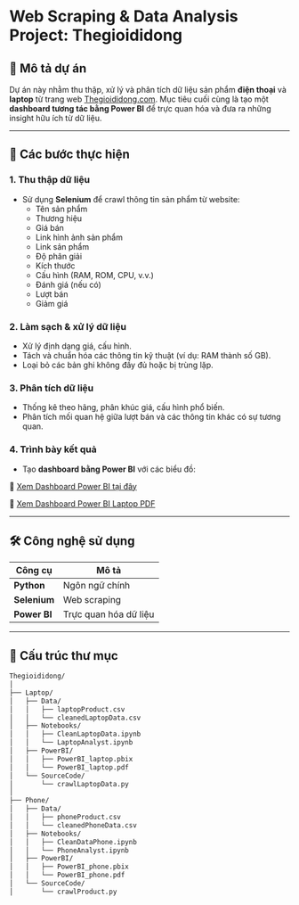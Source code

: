 # Web Scraping & Data Analysis Project: Thegioididong

## 📌 Mô tả dự án

Dự án này nhằm thu thập, xử lý và phân tích dữ liệu sản phẩm **điện thoại** và **laptop** từ trang web [Thegioididong.com](https://www.thegioididong.com/). Mục tiêu cuối cùng là tạo một **dashboard tương tác bằng Power BI** để trực quan hóa và đưa ra những insight hữu ích từ dữ liệu.

---

## 🚀 Các bước thực hiện

### 1. **Thu thập dữ liệu**
- Sử dụng **Selenium** để crawl thông tin sản phẩm từ website:
  - Tên sản phẩm
  - Thương hiệu
  - Giá bán
  - Link hình ảnh sản phẩm
  - Link sản phẩm
  - Độ phân giải
  - Kích thước
  - Cấu hình (RAM, ROM, CPU, v.v.)
  - Đánh giá (nếu có)
  - Lượt bán
  - Giảm giá

### 2. **Làm sạch & xử lý dữ liệu**
- Xử lý định dạng giá, cấu hình.
- Tách và chuẩn hóa các thông tin kỹ thuật (ví dụ: RAM thành số GB).
- Loại bỏ các bản ghi không đầy đủ hoặc bị trùng lặp.

### 3. **Phân tích dữ liệu**
- Thống kê theo hãng, phân khúc giá, cấu hình phổ biến.
- Phân tích mối quan hệ giữa lượt bán và các thông tin khác có sự tương quan.

### 4. **Trình bày kết quả**
- Tạo **dashboard bằng Power BI** với các biểu đồ:

🔗 [Xem Dashboard Power BI tại đây](https://app.powerbi.com/groups/me/reports/bb4235ba-440f-427a-80ed-0b09beb5dfc5/3972d06ffedf2972490a?experience=power-bi)

🔗 [Xem Dashboard Power BI Laptop PDF](Thegioididong/Laptop/PowerBI/PowerBI_laptop.pdf)


---

## 🛠️ Công nghệ sử dụng

| Công cụ | Mô tả |
|--------|-------|
| **Python** | Ngôn ngữ chính |
| **Selenium** | Web scraping |
| **Power BI** | Trực quan hóa dữ liệu |

---

## 📁 Cấu trúc thư mục

```bash
Thegioididong/
│
├── Laptop/
│   ├── Data/
│   │   ├── laptopProduct.csv
│   │   └── cleanedLaptopData.csv
│   ├── Notebooks/
│   │   ├── CleanLaptopData.ipynb
│   │   └── LaptopAnalyst.ipynb
│   ├── PowerBI/
│   │   ├── PowerBI_laptop.pbix
│   │   └── PowerBI_laptop.pdf
│   └── SourceCode/
│       └── crawlLaptopData.py
│
├── Phone/
│   ├── Data/
│   │   ├── phoneProduct.csv
│   │   └── cleanedPhoneData.csv
│   ├── Notebooks/
│   │   ├── CleanDataPhone.ipynb
│   │   └── PhoneAnalyst.ipynb
│   ├── PowerBI/
│   │   ├── PowerBI_phone.pbix
│   │   └── PowerBI_phone.pdf
│   └── SourceCode/
│       └── crawlProduct.py
